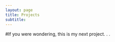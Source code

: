```yaml
---
layout: page
title: Projects
subtitle: 
---
```


#If you were wondering, this is my next project. . .
